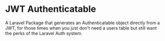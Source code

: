 # JWT Authenticatable
A Laravel Package that generates an Authenticatable object directly from a JWT,
for those times when you just don't need a users table but still want the perks of
the Laravel Auth system.
